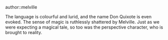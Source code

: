 author::melville

The language is colourful and lurid, and the name Don Quixote is even evoked. The sense of magic is ruthlessly shattered by Melville. Just as we were expecting a magical tale, so too was the perspective character, who is brought to reality.